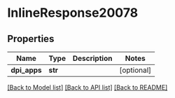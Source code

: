 # InlineResponse20078

## Properties
Name | Type | Description | Notes
------------ | ------------- | ------------- | -------------
**dpi_apps** | **str** |  | [optional] 

[[Back to Model list]](../README.md#documentation-for-models) [[Back to API list]](../README.md#documentation-for-api-endpoints) [[Back to README]](../README.md)

